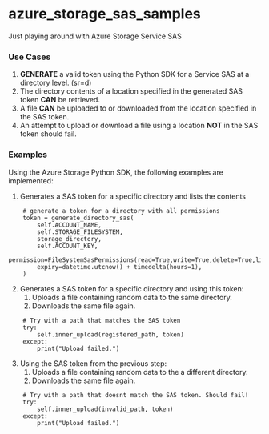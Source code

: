# azure_storage_sas_samples
Just playing around with Azure Storage Service SAS

### Use Cases ###
    
1. **GENERATE** a valid token using the Python SDK for a Service SAS at a directory level. (sr=d)
2. The directory contents of a location specified in the generated SAS token **CAN** be retrieved.
3. A file **CAN** be uploaded to or downloaded from the location specified in the SAS token.
4. An attempt to upload or download a file using a location **NOT** in the SAS token should fail. 

### Examples ###

Using the Azure Storage Python SDK, the following examples are implemented:

1. Generates a SAS token for a specific directory and lists the contents

```
    # generate a token for a directory with all permissions
    token = generate_directory_sas(
        self.ACCOUNT_NAME,
        self.STORAGE_FILESYSTEM,
        storage_directory,
        self.ACCOUNT_KEY,
        permission=FileSystemSasPermissions(read=True,write=True,delete=True,list=True),
        expiry=datetime.utcnow() + timedelta(hours=1),
    )
```

2. Generates a SAS token for a specific directory and using this token:
    1. Uploads a file containing random data to the same directory.
    2. Downloads the same file again.

```
    # Try with a path that matches the SAS token
    try:
        self.inner_upload(registered_path, token)
    except:
        print("Upload failed.")
```

3. Using the SAS token from the previous step:
    1. Uploads a file containing random data to the a different directory.  
    2. Downloads the same file again.
    
```    
    # Try with a path that doesnt match the SAS token. Should fail!
    try:
        self.inner_upload(invalid_path, token)
    except:
        print("Upload failed.")   
```
